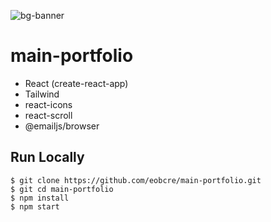 ![bg-banner](https://user-images.githubusercontent.com/88697509/199711934-b17c9fec-c909-4e1f-9bf0-48ccd1ebeb44.png)

# main-portfolio

- React (create-react-app)
- Tailwind
- react-icons
- react-scroll
- @emailjs/browser

## Run Locally

```
$ git clone https://github.com/eobcre/main-portfolio.git
$ git cd main-portfolio
$ npm install
$ npm start
```
